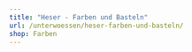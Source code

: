```yaml
---
title: "Heser - Farben und Basteln"
url: /unterwoessen/heser-farben-und-basteln/
shop: Farben
---
```

